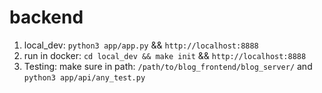 # backend

1. local_dev: `python3 app/app.py` && `http://localhost:8888`
2. run in docker: `cd local_dev && make init` && `http://localhost:8888`
3. Testing: make sure in path: `/path/to/blog_frontend/blog_server/` and `python3 app/api/any_test.py`
